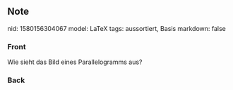 ## Note
nid: 1580156304067
model: LaTeX
tags: aussortiert, Basis
markdown: false

### Front
Wie sieht das Bild eines Parallelogramms aus?

### Back

